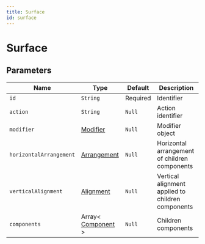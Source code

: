 ```yaml
---
title: Surface
id: surface
---
```


# Surface

## Parameters

| Name                    | Type                                                               | Default  | Description                                       |
| ----------------------- | ------------------------------------------------------------------ | -------- | ------------------------------------------------- |
| `id`                    | `String `                                                          | Required | Identifier                                        |
| `action`                | `String`                                                           | `Null`   | Action identifier                                 |
| `modifier`              | [Modifier](https://componentbox.io/docs/foundation/modifier)       | `Null`   | Modifier object                                   |
| `horizontalArrangement` | [Arrangement](https://componentbox.io/docs/foundation/arrangement) | `Null`   | Horizontal arrangement of children components     |
| `verticalAlignment`     | [Alignment](https://componentbox.io/docs/foundation/alignment)     | `Null`   | Vertical alignment applied to children components |
| `components`            | Array< [Component](https://componentbox.io/docs/component) >       | `Null`   | Children components                               |
